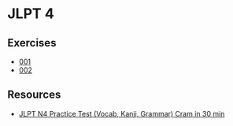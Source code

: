 # JLPT 4

## Exercises

- [001](exercises/001.md)
- [002](exercises/002.md)

## Resources

- [JLPT N4 Practice Test (Vocab, Kanji, Grammar) Cram in 30 min](https://www.youtube.com/watch?v=DaMlB2wYbIo&ab_channel=JapaneseAmmowithMisa)
